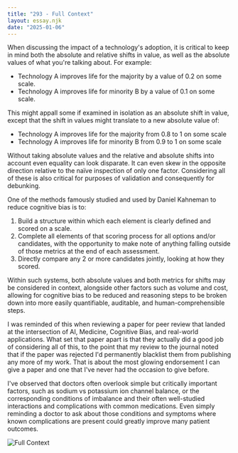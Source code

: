 ```yaml
---
title: "293 - Full Context"
layout: essay.njk
date: "2025-01-06"
---
```


When discussing the impact of a technology's adoption, it is critical to keep in mind both the absolute and relative shifts in value, as well as the absolute values of what you're talking about. For example:

- Technology A improves life for the majority by a value of 0.2 on some scale.
- Technology A improves life for minority B by a value of 0.1 on some scale.

This might appall some if examined in isolation as an absolute shift in value, except that the shift in values might translate to a new absolute value of:

- Technology A improves life for the majority from 0.8 to 1 on some scale
- Technology A improves life for minority B from 0.9 to 1 on some scale

Without taking absolute values and the relative and absolute shifts into account even equality can look disparate. It can even skew in the opposite direction relative to the naïve inspection of only one factor. Considering all of these is also critical for purposes of validation and consequently for debunking.

One of the methods famously studied and used by Daniel Kahneman to reduce cognitive bias is to:

1. Build a structure within which each element is clearly defined and scored on a scale.
2. Complete all elements of that scoring process for all options and/or candidates, with the opportunity to make note of anything falling outside of those metrics at the end of each assessment.
3. Directly compare any 2 or more candidates jointly, looking at how they scored.

Within such systems, both absolute values and both metrics for shifts may be considered in context, alongside other factors such as volume and cost, allowing for cognitive bias to be reduced and reasoning steps to be broken down into more easily quantifiable, auditable, and human-comprehensible steps.

I was reminded of this when reviewing a paper for peer review that landed at the intersection of AI, Medicine, Cognitive Bias, and real-world applications. What set that paper apart is that they actually did a good job of considering all of this, to the point that my review to the journal noted that if the paper was rejected I'd permanently blacklist them from publishing any more of my work. That is about the most glowing endorsement I can give a paper and one that I've never had the occasion to give before. 

I've observed that doctors often overlook simple but critically important factors, such as sodium vs potassium ion channel balance, or the corresponding conditions of imbalance and their often well-studied interactions and complications with common medications. Even simply reminding a doctor to ask about those conditions and symptoms where known complications are present could greatly improve many patient outcomes.

![Full Context](https://media.licdn.com/dms/image/v2/D5622AQFtSD_q1nC7pQ/feedshare-shrink_800/B56ZQmDP4AH0Ag-/0/1735805175008?e=1738800000&v=beta&t=W3OTV9ixiH-exkoi06326OwOPGH0Yd0hm111S2KFJQQ)